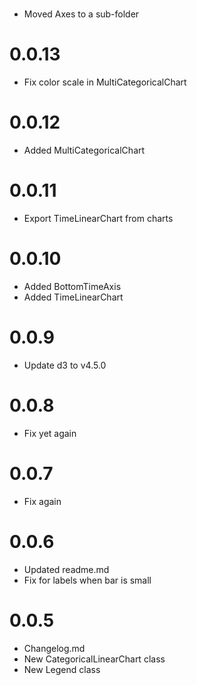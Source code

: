 # 
* Moved Axes to a sub-folder

# 0.0.13
* Fix color scale in MultiCategoricalChart

# 0.0.12
* Added MultiCategoricalChart

# 0.0.11
* Export TimeLinearChart from charts

# 0.0.10
* Added BottomTimeAxis
* Added TimeLinearChart

# 0.0.9
* Update d3 to v4.5.0

# 0.0.8
* Fix yet again

# 0.0.7
* Fix again

# 0.0.6
* Updated readme.md
* Fix for labels when bar is small

# 0.0.5
* Changelog.md
* New CategoricalLinearChart class
* New Legend class